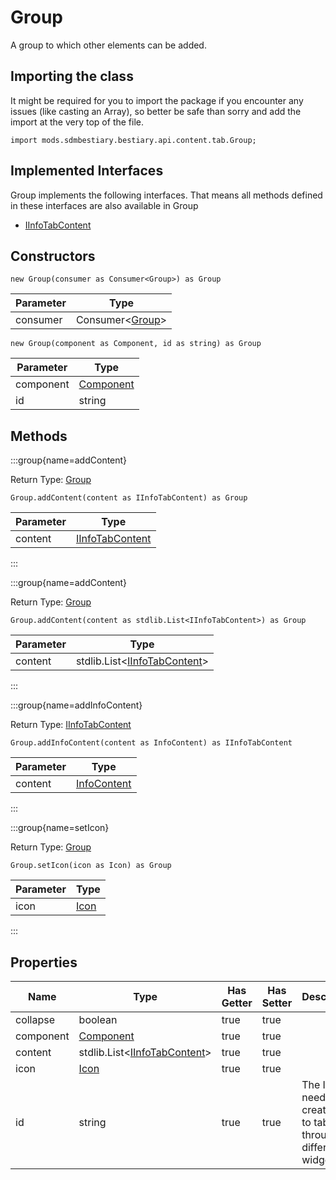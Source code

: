 # Group

A group to which other elements can be added.

## Importing the class

It might be required for you to import the package if you encounter any issues (like casting an Array), so better be safe than sorry and add the import at the very top of the file.
```zenscript
import mods.sdmbestiary.bestiary.api.content.tab.Group;
```


## Implemented Interfaces
Group implements the following interfaces. That means all methods defined in these interfaces are also available in Group

- [IInfoTabContent](/mods/sdmbestiary/bestiary/api/content/IInfoTabContent)

## Constructors


```zenscript
new Group(consumer as Consumer<Group>) as Group
```
| Parameter |                                   Type                                    |
|-----------|---------------------------------------------------------------------------|
| consumer  | Consumer&lt;[Group](/mods/sdmbestiary/bestiary/api/content/tab/Group)&gt; |



```zenscript
new Group(component as Component, id as string) as Group
```
| Parameter |                   Type                   |
|-----------|------------------------------------------|
| component | [Component](/vanilla/api/text/Component) |
| id        | string                                   |



## Methods

:::group{name=addContent}

Return Type: [Group](/mods/sdmbestiary/bestiary/api/content/tab/Group)

```zenscript
Group.addContent(content as IInfoTabContent) as Group
```

| Parameter |                                   Type                                    |
|-----------|---------------------------------------------------------------------------|
| content   | [IInfoTabContent](/mods/sdmbestiary/bestiary/api/content/IInfoTabContent) |


:::

:::group{name=addContent}

Return Type: [Group](/mods/sdmbestiary/bestiary/api/content/tab/Group)

```zenscript
Group.addContent(content as stdlib.List<IInfoTabContent>) as Group
```

| Parameter |                                             Type                                             |
|-----------|----------------------------------------------------------------------------------------------|
| content   | stdlib.List&lt;[IInfoTabContent](/mods/sdmbestiary/bestiary/api/content/IInfoTabContent)&gt; |


:::

:::group{name=addInfoContent}

Return Type: [IInfoTabContent](/mods/sdmbestiary/bestiary/api/content/IInfoTabContent)

```zenscript
Group.addInfoContent(content as InfoContent) as IInfoTabContent
```

| Parameter |                               Type                                |
|-----------|-------------------------------------------------------------------|
| content   | [InfoContent](/mods/sdmbestiary/bestiary/api/content/InfoContent) |


:::

:::group{name=setIcon}

Return Type: [Group](/mods/sdmbestiary/bestiary/api/content/tab/Group)

```zenscript
Group.setIcon(icon as Icon) as Group
```

| Parameter |                  Type                   |
|-----------|-----------------------------------------|
| icon      | [Icon](/mods/sdmbestiary/bestiary/Icon) |


:::


## Properties

|   Name    |                                             Type                                             | Has Getter | Has Setter |                             Description                             |
|-----------|----------------------------------------------------------------------------------------------|------------|------------|---------------------------------------------------------------------|
| collapse  | boolean                                                                                      | true       | true       |                                                                     |
| component | [Component](/vanilla/api/text/Component)                                                     | true       | true       |                                                                     |
| content   | stdlib.List&lt;[IInfoTabContent](/mods/sdmbestiary/bestiary/api/content/IInfoTabContent)&gt; | true       | true       |                                                                     |
| icon      | [Icon](/mods/sdmbestiary/bestiary/Icon)                                                      | true       | true       |                                                                     |
| id        | string                                                                                       | true       | true       | The ID is needed to create links to tabs through different widgets. |

